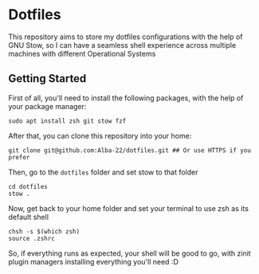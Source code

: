 # Dotfiles
This repository aims to store my dotfiles configurations with the help of GNU Stow, so I can have a seamless shell experience across multiple machines with different Operational Systems

## Getting Started
First of all, you'll need to install the following packages, with the help of your package manager:
```shell
sudo apt install zsh git stow fzf
```

After that, you can clone this repository into your home:
```shell
git clone git@github.com:Alba-22/dotfiles.git ## Or use HTTPS if you prefer
```

Then, go to the `dotfiles` folder and set stow to that folder
```shell
cd dotfiles
stow .
```

Now, get back to your home folder and set your terminal to use zsh as its default shell
```shell
chsh -s $(which zsh)
source .zshrc
```

So, if everything runs as expected, your shell will be good to go, with zinit plugin managers installing everything you'll need :D

